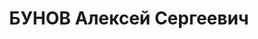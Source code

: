---
title: БУНОВ Алексей Сергеевич
description: 'Род. в 1900, Ленинградская обл., Чарозерский р-н, дер. Кречетово (Вологодская
  обл., Кирилловский р-н). Председатель Череповецкого райисполкома.

  Арестован 19.07.1937. Обв. по ст. 58-7-8-11 УК РСФСР. Приговор: выездная сессия
  ВК ВС СССР в г. Ленинград, 30.11.1937 – ВМН. Расстрелян 30.11.1937'
---